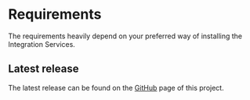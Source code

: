 # Requirements

The requirements heavily depend on your preferred way of installing the Integration Services.

## Latest release

The latest release can be found on the [GitHub](https://github.com/iotaledger/integration-services) page of this project.